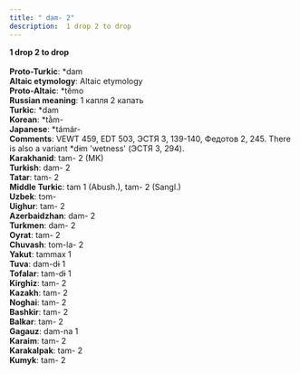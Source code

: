 ```yaml
---
title: " dam- 2"
description:  1 drop 2 to drop
---
```

<strong> 1 drop 2 to drop</strong><br><br>
<strong>Proto-Turkic</strong>:  *dam<br>
<strong>Altaic etymology</strong>:  Altaic etymology<br>
<strong> Proto-Altaic</strong>:  *tĕ́mo<br>
<strong>Russian meaning</strong>:  1 капля 2 капать<br>
<strong>Turkic</strong>:  *dam<br>
<strong>Korean</strong>:  *tằm-<br>
<strong>Japanese</strong>:  *támár-<br>
<strong>Comments</strong>:  VEWT 459, EDT 503, ЭСТЯ 3, 139-140, Федотов 2, 245. There is also a variant *dɨm 'wetness' (ЭСТЯ 3, 294).<br>
<strong>Karakhanid</strong>:  tam- 2 (MK)<br>
<strong>Turkish</strong>:  dam- 2<br>
<strong>Tatar</strong>:  tam- 2<br>
<strong>Middle Turkic</strong>:  tam 1 (Abush.), tam- 2 (Sangl.)<br>
<strong>Uzbek</strong>:  tɔm-<br>
<strong>Uighur</strong>:  tam- 2<br>
<strong>Azerbaidzhan</strong>:  dam- 2<br>
<strong>Turkmen</strong>:  dam- 2<br>
<strong>Oyrat</strong>:  tam- 2<br>
<strong>Chuvash</strong>:  tom-la- 2<br>
<strong>Yakut</strong>:  tammax 1<br>
<strong>Tuva</strong>:  dam-dɨ 1<br>
<strong>Tofalar</strong>:  tam-dɨ 1<br>
<strong>Kirghiz</strong>:  tam- 2<br>
<strong>Kazakh</strong>:  tam- 2<br>
<strong>Noghai</strong>:  tam- 2<br>
<strong>Bashkir</strong>:  tam- 2<br>
<strong>Balkar</strong>:  tam- 2<br>
<strong>Gagauz</strong>:  dam-na 1<br>
<strong>Karaim</strong>:  tam- 2<br>
<strong>Karakalpak</strong>:  tam- 2<br>
<strong>Kumyk</strong>:  tam- 2<br>


